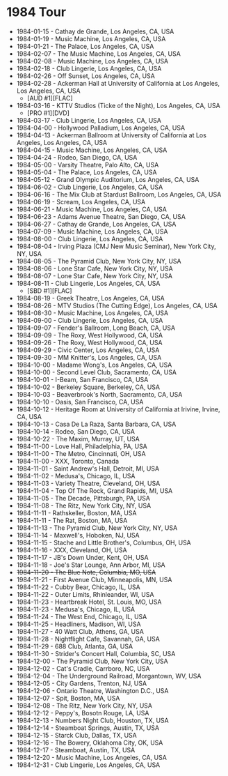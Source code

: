 # 1984 Tour

* 1984-01-15 - Cathay de Grande, Los Angeles, CA, USA
* 1984-01-19 - Music Machine, Los Angeles, CA, USA
* 1984-01-21 - The Palace, Los Angeles, CA, USA
* 1984-02-07 - The Music Machine, Los Angeles, CA, USA
* 1984-02-08 - Music Machine, Los Angeles, CA, USA
* 1984-02-18 - Club Lingerie, Los Angeles, CA, USA
* 1984-02-26 - Off Sunset, Los Angeles, CA, USA
* 1984-02-28 - Ackerman Hall at University of California at Los Angeles, Los Angeles, CA, USA
  * [AUD #1][FLAC]
* 1984-03-16 - KTTV Studios (Ticke of the Night), Los Angeles, CA, USA
  * [PRO #1][DVD] 
* 1984-03-17 - Club Lingerie, Los Angeles, CA, USA
* 1984-04-00 - Hollywood Palladium, Los Angeles, CA, USA
* 1984-04-13 - Ackerman Ballroom at University of California at Los Angeles, Los Angeles, CA, USA
* 1984-04-15 - Music Machine, Los Angeles, CA, USA
* 1984-04-24 - Rodeo, San Diego, CA, USA
* 1984-05-00 - Varsity Theatre, Palo Alto, CA, USA
* 1984-05-04 - The Palace, Los Angeles, CA, USA
* 1984-05-12 - Grand Olympic Auditorium, Los Angeles, CA, USA
* 1984-06-02 - Club Lingerie, Los Angeles, CA, USA
* 1984-06-16 - The Mix Club at Stardust Ballroom, Los Angeles, CA, USA
* 1984-06-19 - Scream, Los Angeles, CA, USA
* 1984-06-21 - Music Machine, Los Angeles, CA, USA
* 1984-06-23 - Adams Avenue Theatre, San Diego, CA, USA
* 1984-06-27 - Cathay de Grande, Los Angeles, CA, USA
* 1984-07-09 - Music Machine, Los Angeles, CA, USA
* 1984-08-00 - Club Lingerie, Los Angeles, CA, USA
* 1984-08-04 - Irving Plaza (CMJ New Music Seminar), New York City, NY, USA
* 1984-08-05 - The Pyramid Club, New York City, NY, USA
* 1984-08-06 - Lone Star Cafe, New York City, NY, USA
* 1984-08-07 - Lone Star Cafe, New York City, NY, USA
* 1984-08-11 - Club Lingerie, Los Angeles, CA, USA
  * [SBD #1][FLAC] 
* 1984-08-19 - Greek Theatre, Los Angeles, CA, USA
* 1984-08-26 - MTV Studios (The Cutting Edge), Los Angeles, CA, USA
* 1984-08-30 - Music Machine, Los Angeles, CA, USA
* 1984-09-00 - Club Lingerie, Los Angeles, CA, USA
* 1984-09-07 - Fender's Ballroom, Long Beach, CA, USA
* 1984-09-09 - The Roxy, West Hollywood, CA, USA
* 1984-09-26 - The Roxy, West Hollywood, CA, USA
* 1984-09-29 - Civic Center, Los Angeles, CA, USA
* 1984-09-30 - MM Knitter's, Los Angeles, CA, USA
* 1984-10-00 - Madame Wong's, Los Angeles, CA, USA
* 1984-10-00 - Second Level Club, Sacramento, CA, USA
* 1984-10-01 - I-Beam, San Francisco, CA, USA
* 1984-10-02 - Berkeley Square, Berkeley, CA, USA
* 1984-10-03 - Beaverbrook's North, Sacramento, CA, USA
* 1984-10-10 - Oasis, San Francisco, CA, USA
* 1984-10-12 - Heritage Room at University of California at Irivine, Irvine, CA, USA
* 1984-10-13 - Casa De La Raza, Santa Barbara, CA, USA
* 1984-10-14 - Rodeo, San Diego, CA, USA
* 1984-10-22 - The Maxim, Murray, UT, USA
* 1984-11-00 - Love Hall, Philadelphia, PA, USA
* 1984-11-00 - The Metro, Cincinnati, OH, USA
* 1984-11-00 - XXX, Toronto, Canada
* 1984-11-01 - Saint Andrew's Hall, Detroit, MI, USA
* 1984-11-02 - Medusa's, Chicago, IL, USA
* 1984-11-03 - Variety Theatre, Cleveland, OH, USA
* 1984-11-04 - Top Of The Rock, Grand Rapids, MI, USA
* 1984-11-05 - The Decade, Pittsburgh, PA, USA
* 1984-11-08 - The Ritz, New York City, NY, USA
* 1984-11-11 - Rathskeller, Boston, MA, USA
* 1984-11-11 - The Rat, Boston, MA, USA
* 1984-11-13 - The Pyramid Club, New York City, NY, USA
* 1984-11-14 - Maxwell's, Hoboken, NJ, USA
* 1984-11-15 - Stache and Little Brother's, Columbus, OH, USA
* 1984-11-16 - XXX, Cleveland, OH, USA
* 1984-11-17 - JB's Down Under, Kent, OH, USA
* 1984-11-18 - Joe's Star Lounge, Ann Arbor, MI, USA
* ~~1984-11-20 - The Blue Note, Columbia, MO, USA~~
* 1984-11-21 - First Avenue Club, Minneapolis, MN, USA
* 1984-11-22 - Cubby Bear, Chicago, IL, USA
* 1984-11-22 - Outer Limits, Rhinleander, WI, USA
* 1984-11-23 - Heartbreak Hotel, St. Louis, MO, USA
* 1984-11-23 - Medusa's, Chicago, IL, USA
* 1984-11-24 - The West End, Chicago, IL, USA
* 1984-11-25 - Headliners, Madison, WI, USA
* 1984-11-27 - 40 Watt Club, Athens, GA, USA
* 1984-11-28 - Nightflight Cafe, Savannah, GA, USA
* 1984-11-29 - 688 Club, Atlanta, GA, USA
* 1984-11-30 - Strider's Concert Hall, Columbia, SC, USA
* 1984-12-00 - The Pyramid Club, New York City, USA
* 1984-12-02 - Cat's Cradle, Carrboro, NC, USA
* 1984-12-04 - The Underground Railroad, Morgantown, WV, USA
* 1984-12-05 - City Gardens, Trenton, NJ, USA
* 1984-12-06 - Ontario Theatre, Washington D.C., USA
* 1984-12-07 - Spit, Boston, MA, USA
* 1984-12-08 - The Ritz, New York City, NY, USA
* 1984-12-12 - Peppy's, Bosotn Rouge, LA, USA
* 1984-12-13 - Numbers Night Club, Houston, TX, USA
* 1984-12-14 - Steamboat Springs, Austin, TX, USA
* 1984-12-15 - Starck Club, Dallas, TX, USA
* 1984-12-16 - The Bowery, Oklahoma City, OK, USA
* 1984-12-17 - Steamboat, Austin, TX, USA
* 1984-12-20 - Music Machine, Los Angeles, CA, USA
* 1984-12-31 - Club Lingerie, Los Angeles, CA, USA
